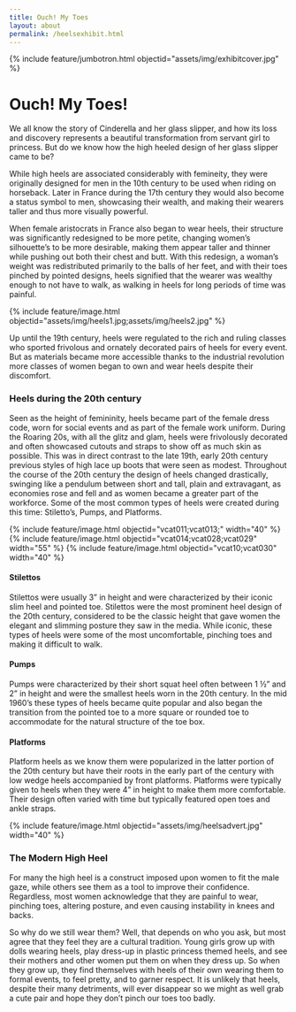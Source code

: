 ```yaml
---
title: Ouch! My Toes
layout: about
permalink: /heelsexhibit.html
---
```

{% include feature/jumbotron.html objectid="assets/img/exhibitcover.jpg" %}

# Ouch! My Toes!
We all know the story of Cinderella and her glass slipper, and how its loss and discovery represents a beautiful transformation from servant girl to princess. But do we know how the high heeled design of her glass slipper came to be?

While high heels are associated considerably with femineity, they were originally designed for men in the 10th century to be used when riding on horseback. Later in France during the 17th century they would also become a status symbol to men, showcasing their wealth, and making their wearers taller and thus more visually powerful.

When female aristocrats in France also began to wear heels, their structure was significantly redesigned to be more petite, changing women’s silhouette’s to be more desirable, making them appear taller and thinner while pushing out both their chest and butt. With this redesign, a woman’s weight was redistributed primarily to the balls of her feet, and with their toes pinched by pointed designs, heels signified that the wearer was wealthy enough to not have to walk, as walking in heels for long periods of time was painful.

{% include feature/image.html objectid="assets/img/heels1.jpg;assets/img/heels2.jpg" %}

Up until the 19th century, heels were regulated to the rich and ruling classes who sported frivolous and ornately decorated pairs of heels for every event. But as materials became more accessible thanks to the industrial revolution more classes of women began to own and wear heels despite their discomfort.

### Heels during the 20th century
Seen as the height of femininity, heels became part of the female dress code, worn for social events and as part of the female work uniform. During the Roaring 20s, with all the glitz and glam, heels were frivolously decorated and often showcased cutouts and straps to show off as much skin as possible. This was in direct contrast to the late 19th, early 20th century previous styles of high lace up boots that were seen as modest. Throughout the course of the 20th century the design of heels changed drastically, swinging like a pendulum between short and tall, plain and extravagant, as economies rose and fell and as women became a greater part of the workforce. Some of the most common types of heels were created during this time: Stiletto’s, Pumps, and Platforms.

{% include feature/image.html objectid="vcat011;vcat013;" width="40" %}
{% include feature/image.html objectid="vcat014;vcat028;vcat029" width="55" %}
{% include feature/image.html objectid="vcat10;vcat030" width="40" %}

#### Stilettos
Stilettos were usually 3” in height and were characterized by their iconic slim heel and pointed toe. Stilettos were the most prominent heel design of the 20th century, considered to be the classic height that gave women the elegant and slimming posture they saw in the media. While iconic, these types of heels were some of the most uncomfortable, pinching toes and making it difficult to walk.
#### Pumps
Pumps were characterized by their short squat heel often between 1 ½” and 2” in height and were the smallest heels worn in the 20th century. In the mid 1960’s these types of heels became quite popular and also began the transition from the pointed toe to a more square or rounded toe to accommodate for the natural structure of the toe box.
#### Platforms
Platform heels as we know them were popularized in the latter portion of the 20th century but have their roots in the early part of the century with low wedge heels accompanied by front platforms. Platforms were typically given to heels when they were 4” in height to make them more comfortable. Their design often varied with time but typically featured open toes and ankle straps.

{% include feature/image.html objectid="assets/img/heelsadvert.jpg" width="40" %}

### The Modern High Heel
For many the high heel is a construct imposed upon women to fit the male gaze, while others see them as a tool to improve their confidence. Regardless, most women acknowledge that they are painful to wear, pinching toes, altering posture, and even causing instability in knees and backs.

So why do we still wear them? Well, that depends on who you ask, but most agree that they feel they are a cultural tradition. Young girls grow up with dolls wearing heels, play dress-up in plastic princess themed heels, and see their mothers and other women put them on when they dress up. So when they grow up, they find themselves with heels of their own wearing them to formal events, to feel pretty, and to garner respect. It is unlikely that heels, despite their many detriments, will ever disappear so we might as well grab a cute pair and hope they don’t pinch our toes too badly. 

